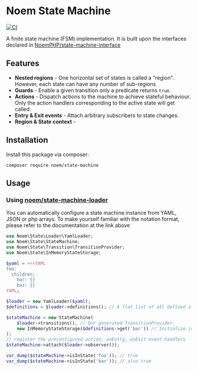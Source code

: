 # Noem State Machine

[![CI](https://github.com/NoemPHP/state-machine/actions/workflows/ci.yml/badge.svg)](https://github.com/NoemPHP/state-machine/actions/workflows/ci.yml)

A finite state machine (FSM) implementation. It is built upon the interfaces declared
in [NoemPHP/state-machine-interface](https://noemphp.github.io/state-machine-interface)

## Features

* **Nested regions** - One horizontal set of states is called a "region". However, each state can have any number of sub-regions
* **Guards** - Enable a given transition only a predicate returns `true`.
* **Actions** - Dispatch actions to the machine to achieve stateful behaviour. Only the action handlers corresponding to
  the active state will get called.
* **Entry & Exit events** - Attach arbitrary subscribers to state changes.
* **Region & State context** - 

## Installation

Install this package via composer:

`composer require noem/state-machine`

## Usage

### Using [noem/state-machine-loader](https://noemphp.github.io/state-machine-loader)

You can automatically configure a state machine instance from YAML, JSON or php arrays. To make yourself familiar with
the notation format, please refer to the documentation at the link above

```php
use Noem\State\Loader\YamlLoader;
use Noem\State\StateMachine;
use Noem\State\Transition\TransitionProvider;
use Noem\State\InMemoryStateStorage;

$yaml = <<<YAML
foo: 
  children:
    bar: {}
    baz: {}
YAML;

$loader = new YamlLoader($yaml);
$definitions = $loader->definitions(); // A flat list of all defined states

$stateMachine = new StateMachine(
    $loader->transitions(), // Our generated TransitionProvider
    new InMemoryStateStorage($definitions->get('bar')) // Initialize in the 'bar' state
);
// register the preconfigured action, onEntry, onExit event handlers
$stateMachine->attach($loader->observer());

var_dump($stateMachine->isInState('foo')); // true
var_dump($stateMachine->isInState('bar')); // also true
```
